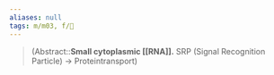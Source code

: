 ```yaml
---
aliases: null
tags: m/m03, f/🧪
---
```

> (Abstract::**Small cytoplasmic [[RNA]].** SRP (Signal Recognition Particle) → Proteintransport)